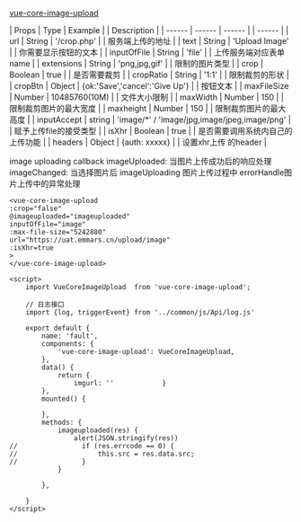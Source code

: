 [vue-core-image-upload](https://github.com/Vanthink-UED/vue-core-image-upload)


| Props | Type | Example | | Description |
| ------ | ------ | ------ | | ------ |
| url | String | '/crop.php' | | 服务端上传的地址 |
| text | String | 'Upload Image' | | 你需要显示按钮的文本 |
| inputOfFile | String | 'file' | | 上传服务端对应表单 name |
| extensions | String | 'png,jpg,gif' | | 限制的图片类型 |
| crop | Boolean | true | | 是否需要裁剪 |
| cropRatio | String | '1:1' | | 限制裁剪的形状 |
| cropBtn | Object | {ok:'Save','cancel':'Give Up'} | | 按钮文本 |
| maxFileSize | Number | 10485760(10M) | | 文件大小限制 |
| maxWidth | Number | 150 | | 限制裁剪图片的最大宽度 |
| maxheight | Number | 150 | | 限制裁剪图片的最大高度 |
| inputAccept | string | 'image/*' / 'image/jpg,image/jpeg,image/png' | | 赋予上传file的接受类型 |
| isXhr | Boolean | true | | 是否需要调用系统内自己的上传功能 |
| headers | Object |  {auth: xxxxx} | | 设置xhr上传 的header |

image uploading callback
imageUploaded: 当图片上传成功后的响应处理
imageChanged: 当选择图片后
imageUploading 图片上传过程中
errorHandle图片上传中的异常处理

~~~
<vue-core-image-upload
:crop="false"
@imageuploaded="imageuploaded"
inputOfFile="image"
:max-file-size="5242880"
url="https://uat.emmars.cn/upload/image"
:isXhr=true
>
</vue-core-image-upload>
~~~

~~~
<script>
    import VueCoreImageUpload  from 'vue-core-image-upload';

    // 日志接口
    import {log, triggerEvent} from '../common/js/Api/log.js'

    export default {
        name: 'fault',
        components: {
            'vue-core-image-upload': VueCoreImageUpload,
        },
        data() {
            return {
                imgurl: ''            }
        },
        mounted() {
            
        },
        methods: {
            imageuploaded(res) {
                alert(JSON.stringify(res))
//                if (res.errcode == 0) {
//                    this.src = res.data.src;
//                }
            }

        },

    }
</script>
~~~